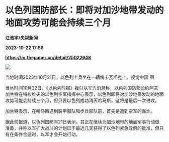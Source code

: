 # 以色列国防部长：即将对加沙地带发动的地面攻势可能会持续三个月
**江浩宇/央视新闻**

**2023-10-22 17:56**

**https://m.thepaper.cn/detail/25022648**

![](https://imagecloud.thepaper.cn/thepaper/image/275/184/871.jpg)

当地时间2023年10月21日，以色列士兵坐在一辆梅卡瓦坦克上。视觉中国 图

当地时间10月22日，《以色列时报》援引以军方消息称，以色列国防部长约阿夫·加兰特在特拉维夫的以色列空军指挥中心表示，以色列即将对加沙地带发动的地面攻势可能会持续三个月，但只要以色列成功消灭哈马斯，这将是最后一次进攻。

加兰特表示，在哈马斯遇到装甲部队和步兵部队前，首先是遭到空军的轰炸。

据此前报道，以色列国防军21日表示，其正在继续为加沙地带的地面军事行动做准备，并称以军扩大战斗的计划已于最近几天获得了以色列紧急政府的批准，但只有在条件合适时，以军才会开始行动。